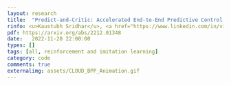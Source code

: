 ```yaml
---
layout: research
title:  "Predict-and-Critic: Accelerated End-to-End Predictive Control for Cloud Computing through Reinforcement Learning."
rinfo: <u>Kaustubh Sridhar</u>, <a href="https://www.linkedin.com/in/vikramanksingh/">Vikramank Singh</a>, <a href="https://sites.google.com/site/muralibalki">Murali Narayanaswamy</a>, <a href="https://abishek90.github.io/">Abishek Sankararaman</a>. <ul>➥ arXiv:2212.01348, 2022.</ul>
pdf: https://arxiv.org/abs/2212.01348
date:   2022-11-28 22:00:00
types: []
tags: [all, reinforcement and imitation learning]
category: code
comments: true
externalimg: assets/CLOUD_BPP_Animation.gif
---
```

